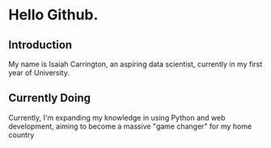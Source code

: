 # Hello Github.

## Introduction
My name is Isaiah Carrington, an aspiring data scientist, currently in my first year of University.

## Currently Doing
Currently, I'm expanding my knowledge in using Python and web development, aiming to become a massive "game changer" for my home country

